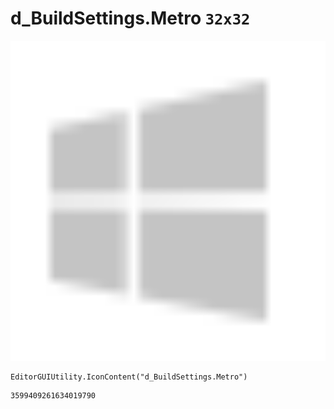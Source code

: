 # d_BuildSettings.Metro `32x32`
<img src="/img/d_BuildSettings.Metro.png" width=512 height=512>

``` CSharp
EditorGUIUtility.IconContent("d_BuildSettings.Metro")
```
```
3599409261634019790
```
